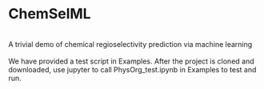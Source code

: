 ChemSelML
=====
<br>
A trivial demo of chemical regioselectivity prediction via machine learning
<br>
<br>
We have provided a test script in Examples. After the project is cloned and downloaded, use jupyter to call PhysOrg_test.ipynb in Examples to test and run.
